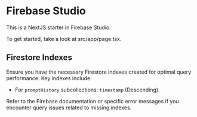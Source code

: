 # Firebase Studio

This is a NextJS starter in Firebase Studio.

To get started, take a look at src/app/page.tsx.

## Firestore Indexes

Ensure you have the necessary Firestore indexes created for optimal query performance. Key indexes include:
- For `promptHistory` subcollections: `timestamp` (Descending).

Refer to the Firebase documentation or specific error messages if you encounter query issues related to missing indexes.
